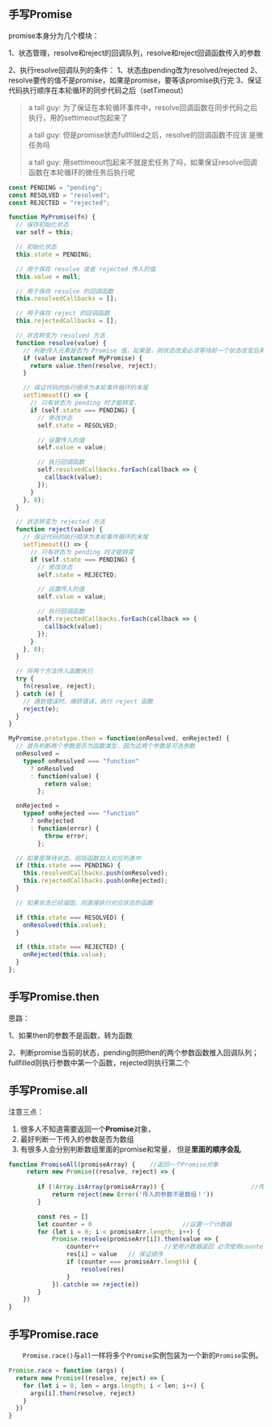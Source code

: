## 手写Promise

promise本身分为几个模块：

1、状态管理，resolve和reject的回调队列，resolve和reject回调函数传入的参数

2、执行resolve回调队列的条件：	
		1、状态由pending改为resolved/rejected
		2、resolve要传的值不是promise，如果是promise，要等该promise执行完
		3、保证代码执行顺序在本轮循环的同步代码之后（setTimeout）

>a tall guy:
>为了保证在本轮循环事件中，resolve回调函数在同步代码之后执行，用的settimeout包起来了
>
>a tall guy:
>但是promise状态fullfilled之后，resolve的回调函数不应该 是微任务吗
>
>a tall guy:
>用settimeout包起来不就是宏任务了吗，如果保证resolve回调函数在本轮循环的微任务后执行呢
>
>



```js
const PENDING = "pending";
const RESOLVED = "resolved";
const REJECTED = "rejected";

function MyPromise(fn) {
  // 保存初始化状态
  var self = this;

  // 初始化状态
  this.state = PENDING;

  // 用于保存 resolve 或者 rejected 传入的值
  this.value = null;

  // 用于保存 resolve 的回调函数
  this.resolvedCallbacks = [];

  // 用于保存 reject 的回调函数
  this.rejectedCallbacks = [];

  // 状态转变为 resolved 方法
  function resolve(value) {
    // 判断传入元素是否为 Promise 值，如果是，则状态改变必须等待前一个状态改变后再进行改变
    if (value instanceof MyPromise) {
      return value.then(resolve, reject);
    }

    // 保证代码的执行顺序为本轮事件循环的末尾
    setTimeout(() => {
      // 只有状态为 pending 时才能转变，
      if (self.state === PENDING) {
        // 修改状态
        self.state = RESOLVED;

        // 设置传入的值
        self.value = value;

        // 执行回调函数
        self.resolvedCallbacks.forEach(callback => {
          callback(value);
        });
      }
    }, 0);
  }

  // 状态转变为 rejected 方法
  function reject(value) {
    // 保证代码的执行顺序为本轮事件循环的末尾
    setTimeout(() => {
      // 只有状态为 pending 时才能转变
      if (self.state === PENDING) {
        // 修改状态
        self.state = REJECTED;

        // 设置传入的值
        self.value = value;

        // 执行回调函数
        self.rejectedCallbacks.forEach(callback => {
          callback(value);
        });
      }
    }, 0);
  }

  // 将两个方法传入函数执行
  try {
    fn(resolve, reject);
  } catch (e) {
    // 遇到错误时，捕获错误，执行 reject 函数
    reject(e);
  }
}

MyPromise.prototype.then = function(onResolved, onRejected) {
  // 首先判断两个参数是否为函数类型，因为这两个参数是可选参数
  onResolved =
    typeof onResolved === "function"
      ? onResolved
      : function(value) {
          return value;
        };

  onRejected =
    typeof onRejected === "function"
      ? onRejected
      : function(error) {
          throw error;
        };

  // 如果是等待状态，则将函数加入对应列表中
  if (this.state === PENDING) {
    this.resolvedCallbacks.push(onResolved);
    this.rejectedCallbacks.push(onRejected);
  }

  // 如果状态已经凝固，则直接执行对应状态的函数

  if (this.state === RESOLVED) {
    onResolved(this.value);
  }

  if (this.state === REJECTED) {
    onRejected(this.value);
  }
};


```



## 手写Promise.then

思路：

1、如果then的参数不是函数，转为函数

2、判断promise当前的状态，pending则把then的两个参数函数推入回调队列；fullfilled则执行参数中第一个函数，rejected则执行第二个





## 手写Promise.all

注意三点：

1. 很多人不知道需要返回一个**Promise**对象，
2. 最好判断一下传入的参数是否为数组
3. 有很多人会分别判断数组里面的promise和常量， 但是**里面的顺序会乱**

```js
function PromiseAll(promiseArray) {    //返回一个Promise对象
     return new Promise((resolve, reject) => {
     
        if (!Array.isArray(promiseArray)) {                        //传入的参数是否为数组
            return reject(new Error('传入的参数不是数组！'))
        }

        const res = []
        let counter = 0                         //设置一个计数器
        for (let i = 0; i < promiseArr.length; i++) {
            Promise.resolve(promiseArr[i]).then(value => {
                counter++                  //使用计数器返回 必须使用counter
                res[i] = value   // 保证顺序
                if (counter === promiseArr.length) {
                    resolve(res)
                }
            }).catch(e => reject(e))
        }
    })
}

```





## 手写Promise.race

  `Promise.race()`与`all`一样将多个`Promise`实例包装为一个新的`Promise`实例。

```js
Promise.race = function (args) {
  return new Promise((resolve, reject) => {
    for (let i = 0, len = args.length; i < len; i++) {
      args[i].then(resolve, reject)
    }
  })
}

```



